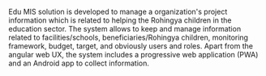 Edu MIS solution is developed to manage a organization's project information which is related to helping the Rohingya children in the education sector. The system allows to keep and manage information related to facilities/schools, beneficiaries/Rohingya children, monitoring framework, budget, target, and obviously users and roles. Apart from the angular web UX, the system includes a progressive web application (PWA) and an Android app to collect information.
